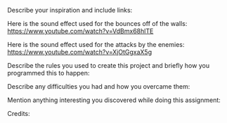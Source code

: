 Describe your inspiration and include links:

Here is the sound effect used for the bounces off of the walls: https://www.youtube.com/watch?v=VdBmx68hlTE

Here is the sound effect used for the attacks by the enemies: https://www.youtube.com/watch?v=XjOtGgxaX5g



Describe the rules you used to create this project and briefly how you programmed this to happen:



Describe any difficulties you had and how you overcame them:



Mention anything interesting you discovered while doing this assignment:



Credits:
